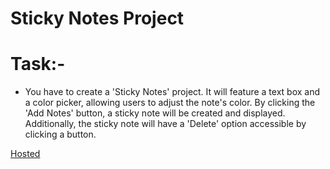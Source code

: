 # **Sticky Notes Project**

# Task:-
- You have to create a 'Sticky Notes' project. It will feature a text box and a color picker, allowing users to adjust the note's color. By clicking the 'Add Notes' button, a sticky note will be created and displayed. Additionally, the sticky note will have a 'Delete' option accessible by clicking a button.


[Hosted](https://github.com/MohdAsim0/StickyNotes)